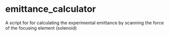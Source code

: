 # emittance_calculator
A script for for calculating the experimental emittance by scanning the force of the focusing element (solenoid)
